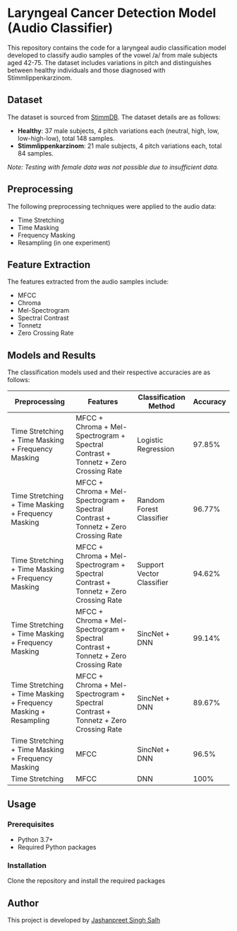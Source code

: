# Laryngeal Cancer Detection Model (Audio Classifier)

This repository contains the code for a laryngeal audio classification model developed to classify audio samples of the vowel /a/ from male subjects aged 42-75. The dataset includes variations in pitch and distinguishes between healthy individuals and those diagnosed with Stimmlippenkarzinom.

## Dataset

The dataset is sourced from [StimmDB](https://stimmdb.coli.uni-saarland.de/index.php4#target). The dataset details are as follows:

- **Healthy**: 37 male subjects, 4 pitch variations each (neutral, high, low, low-high-low), total 148 samples.
- **Stimmlippenkarzinom**: 21 male subjects, 4 pitch variations each, total 84 samples.

*Note: Testing with female data was not possible due to insufficient data.*

## Preprocessing

The following preprocessing techniques were applied to the audio data:
- Time Stretching
- Time Masking
- Frequency Masking
- Resampling (in one experiment)

## Feature Extraction

The features extracted from the audio samples include:
- MFCC
- Chroma
- Mel-Spectrogram
- Spectral Contrast
- Tonnetz
- Zero Crossing Rate

## Models and Results

The classification models used and their respective accuracies are as follows:

| Preprocessing | Features | Classification Method | Accuracy |
|---------------|----------|-----------------------|----------|
| Time Stretching + Time Masking + Frequency Masking | MFCC + Chroma + Mel-Spectrogram + Spectral Contrast + Tonnetz + Zero Crossing Rate | Logistic Regression | 97.85% |
| Time Stretching + Time Masking + Frequency Masking | MFCC + Chroma + Mel-Spectrogram + Spectral Contrast + Tonnetz + Zero Crossing Rate | Random Forest Classifier | 96.77% |
| Time Stretching + Time Masking + Frequency Masking | MFCC + Chroma + Mel-Spectrogram + Spectral Contrast + Tonnetz + Zero Crossing Rate | Support Vector Classifier | 94.62% |
| Time Stretching + Time Masking + Frequency Masking | MFCC + Chroma + Mel-Spectrogram + Spectral Contrast + Tonnetz + Zero Crossing Rate | SincNet + DNN | 99.14% |
| Time Stretching + Time Masking + Frequency Masking + Resampling | MFCC + Chroma + Mel-Spectrogram + Spectral Contrast + Tonnetz + Zero Crossing Rate | SincNet + DNN | 89.67% |
| Time Stretching + Time Masking + Frequency Masking | MFCC | SincNet + DNN | 96.5% |
| Time Stretching | MFCC | DNN | 100% |

## Usage

### Prerequisites

- Python 3.7+
- Required Python packages

### Installation

Clone the repository and install the required packages

## Author
This project is developed by [Jashanpreet Singh Salh](https://github.com/JASHANPREETSINGHSALH)
